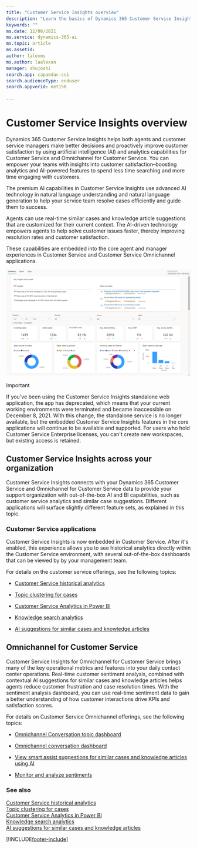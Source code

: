 ```yaml
---
title: "Customer Service Insights overview"
description: "Learn the basics of Dynamics 365 Customer Service Insights."
keywords: ""
ms.date: 12/08/2021
ms.service: dynamics-365-ai
ms.topic: article
ms.assetid: 
author: lalexms 
ms.author: laalexan
manager: shujoshi
search.app: capaedac-csi
search.audienceType: enduser
search.appverid: met150

---
```


# Customer Service Insights overview

Dynamics 365 Customer Service Insights helps both agents and customer service managers make better decisions and proactively improve customer satisfaction by using artificial intelligence (AI) and analytics capabilities for Customer Service and Omnichannel for Customer Service. You can empower your teams with insights into customer satisfaction–boosting analytics and AI-powered features to spend less time searching and more time engaging with customers.

The premium AI capabilities in Customer Service Insights use advanced AI technology in natural language understanding and natural language generation to help your service team resolve cases efficiently and guide them to success.

Agents can use real-time similar cases and knowledge article suggestions that are customized for their current context. The AI-driven technology empowers agents to help solve customer issues faster, thereby improving resolution rates and customer satisfaction.

These capabilities are embedded into the core agent and manager experiences in Customer Service and Customer Service Omnichannel applications.

![Example of KPI summary dashboard](media/summary-dashboard-analytics.png)

> [!Important]
> If you've been using the Customer Service Insights standalone web application, the app has deprecated, which means that your current working environments were terminated and became inaccessible on December 8, 2021. With this change, the standalone service is no longer available, but the embedded Customer Service Insights features in the core applications will continue to be available and supported. For users who hold Customer Service Enterprise licenses, you can't create new workspaces, but existing access is retained.

## Customer Service Insights across your organization

Customer Service Insights connects with your Dynamics 365 Customer Service and Omnichannel for Customer Service data to provide your support organization with out-of-the-box AI and BI capabilities, such as customer service analytics and similar case suggestions. Different applications will surface slightly different feature sets, as explained in this topic.

### Customer Service applications

Customer Service Insights is now embedded in Customer Service. After it's enabled, this experience allows you to see historical analytics directly within the Customer Service environment, with several out-of-the-box dashboards that can be viewed by by your management team.

For details on the customer service offerings, see the following topics:

- [Customer Service historical analytics](/dynamics365/customer-service/configure-cs-historical-analytics-csh)

- [Topic clustering for cases](/dynamics365/customer-service/configure-topics-clustering-cases-cs)

- [Customer Service Analytics in Power BI](/dynamics365/customer-service/configure-customer-service-analytics-dashboard)

- [Knowledge search analytics](/dynamics365/customer-service/enable-knowledge-search-insights)

- [AI suggestions for similar cases and knowledge articles](/dynamics365/customer-service/csw-enable-ai-suggested-cases-knowledge-articles)


## Omnichannel for Customer Service

Customer Service Insights for Omnichannel for Customer Service brings many of the key operational metrics and features into your daily contact center operations. Real-time customer sentiment analysis, combined with contextual AI suggestions for similar cases and knowledge articles helps agents reduce customer frustration and case resolution times. With the sentiment analysis dashboard, you can use real-time sentiment data to gain a better understanding of how customer interactions drive KPIs and satisfaction scores.

For details on Customer Service Omnichannel offerings, see the following topics:

- [Omnichannel Conversation topic dashboard](/dynamics365/customer-service/oc-conversation-topics-dashboard)

- [Omnichannel conversation dashboard](/dynamics365/customer-service/oc-conversation-dashboard)

- [View smart assist suggestions for similar cases and knowledge articles using AI](/dynamics365/customer-service/oc-view-ai-suggested-cases-articles)

- [Monitor and analyze sentiments](/dynamics365/customer-service/supervisor-sentiment-monitoring)

### See also
[Customer Service historical analytics](/dynamics365/customer-service/configure-cs-historical-analytics-csh)<br>
[Topic clustering for cases](/dynamics365/customer-service/configure-topics-clustering-cases-cs)<br>
[Customer Service Analytics in Power BI](/dynamics365/customer-service/configure-customer-service-analytics-dashboard)<br>
[Knowledge search analytics](/dynamics365/customer-service/enable-knowledge-search-insights)<br>
[AI suggestions for similar cases and knowledge articles](/dynamics365/customer-service/csw-enable-ai-suggested-cases-knowledge-articles)<br>



[!INCLUDE[footer-include](../includes/footer-banner.md)]
